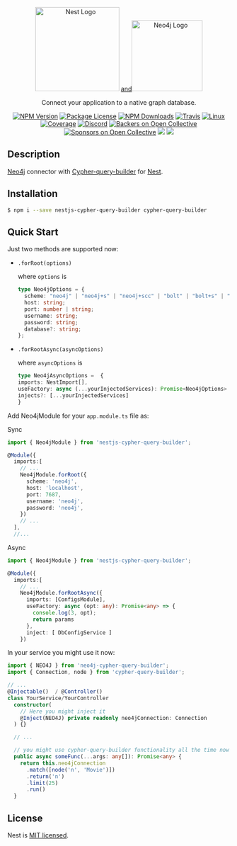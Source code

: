 <p align="center">
  <a href="http://nestjs.com/" target="blank"><img src="https://nestjs.com/img/logo_text.svg" width="190" alt="Nest Logo" /></a>
  <a href="https://neo4j.com/" target="blank"><span>and</span><img src="https://dist.neo4j.com/wp-content/uploads/neo4j_logo-325x150-226x100.png" width="160" alt="Neo4j Logo" /></a>
</p>

[travis-image]: https://api.travis-ci.org/nestjs/nest.svg?branch=master
[travis-url]: https://travis-ci.org/nestjs/nest
[linux-image]: https://img.shields.io/travis/nestjs/nest/master.svg?label=linux
[linux-url]: https://travis-ci.org/nestjs/nest

  <p align="center">Connect your application to a native graph database.</p>
    <p align="center">
<a href="https://www.npmjs.com/~nestjscore"><img src="https://img.shields.io/npm/v/@nestjs/core.svg" alt="NPM Version" /></a>
<a href="https://www.npmjs.com/~nestjscore"><img src="https://img.shields.io/npm/l/@nestjs/core.svg" alt="Package License" /></a>
<a href="https://www.npmjs.com/~nestjscore"><img src="https://img.shields.io/npm/dm/@nestjs/core.svg" alt="NPM Downloads" /></a>
<a href="https://travis-ci.org/nestjs/nest"><img src="https://api.travis-ci.org/nestjs/nest.svg?branch=master" alt="Travis" /></a>
<a href="https://travis-ci.org/nestjs/nest"><img src="https://img.shields.io/travis/nestjs/nest/master.svg?label=linux" alt="Linux" /></a>
<a href="https://coveralls.io/github/nestjs/nest?branch=master"><img src="https://coveralls.io/repos/github/nestjs/nest/badge.svg?branch=master#5" alt="Coverage" /></a>
<a href="https://discord.gg/G7Qnnhy" target="_blank"><img src="https://img.shields.io/badge/discord-online-brightgreen.svg" alt="Discord"/></a>
<a href="https://opencollective.com/nest#backer"><img src="https://opencollective.com/nest/backers/badge.svg" alt="Backers on Open Collective" /></a>
<a href="https://opencollective.com/nest#sponsor"><img src="https://opencollective.com/nest/sponsors/badge.svg" alt="Sponsors on Open Collective" /></a>
  <a href="https://paypal.me/kamilmysliwiec"><img src="https://img.shields.io/badge/Donate-PayPal-dc3d53.svg"/></a>
  <a href="https://twitter.com/nestframework"><img src="https://img.shields.io/twitter/follow/nestframework.svg?style=social&label=Follow"></a>
</p>
  <!--[![Backers on Open Collective](https://opencollective.com/nest/backers/badge.svg)](https://opencollective.com/nest#backer)
  [![Sponsors on Open Collective](https://opencollective.com/nest/sponsors/badge.svg)](https://opencollective.com/nest#sponsor)-->

## Description

[Neo4j](https://neo4j.com/) connector with [Cypher-query-builder](https://github.com/jamesfer/cypher-query-builder) for [Nest](https://github.com/nestjs/nest).

## Installation

```bash
$ npm i --save nestjs-cypher-query-builder cypher-query-builder
```

## Quick Start

Just two methods are supported now:

- `.forRoot(options)`

  where `options` is

  ```ts
  type Neo4jOptions = {
    scheme: "neo4j" | "neo4j+s" | "neo4j+scc" | "bolt" | "bolt+s" | "bolt+scc";
    host: string;
    port: number | string;
    username: string;
    password: string;
    database?: string;
  };
  ```

- `.forRootAsync(asyncOptions)`

  where `asyncOptions` is

  ```ts
  type Neo4jAsyncOptions =  {
  imports: NestImport[],
  useFactory: async (...yourInjectedServices): Promise<Neo4jOptions> {},
  injects?: [...yourInjectedServices]
  }
  ```

Add Neo4jModule for your `app.module.ts` file as:

Sync

```ts
import { Neo4jModule } from 'nestjs-cypher-query-builder';

@Module({
  imports:[
    // ...
    Neo4jModule.forRoot({
      scheme: 'neo4j',
      host: 'localhost',
      port: 7687,
      username: 'neo4j',
      password: 'neo4j',
    })
    // ...
  ],
  //...
```

Async

```ts
import { Neo4jModule } from 'nestjs-cypher-query-builder';

@Module({
  imports:[
    // ...
    Neo4jModule.forRootAsync({
      imports: [ConfigsModule],
      useFactory: async (opt: any): Promise<any> => {
        console.log(3, opt);
        return params
      },
      inject: [ DbConfigService ]
    })
```

In your service you might use it now:

```ts
import { NEO4J } from 'neo4j-cypher-query-builder';
import { Connection, node } from 'cypher-query-builder';

// ...
@Injectable()  / @Controller()
class YourService/YourController
  constructor(
    // Here you might inject it
    @Inject(NEO4J) private readonly neo4jConnection: Connection
  ) {}

  // ...

  // you might use cypher-query-builder functionality all the time now
  public async someFunc(...args: any[]): Promise<any> {
    return this.neo4jConnection
      .match([node('n', 'Movie')])
      .return('n')
      .limit(25)
      .run()
  }
```

## License

Nest is [MIT licensed](LICENSE).
